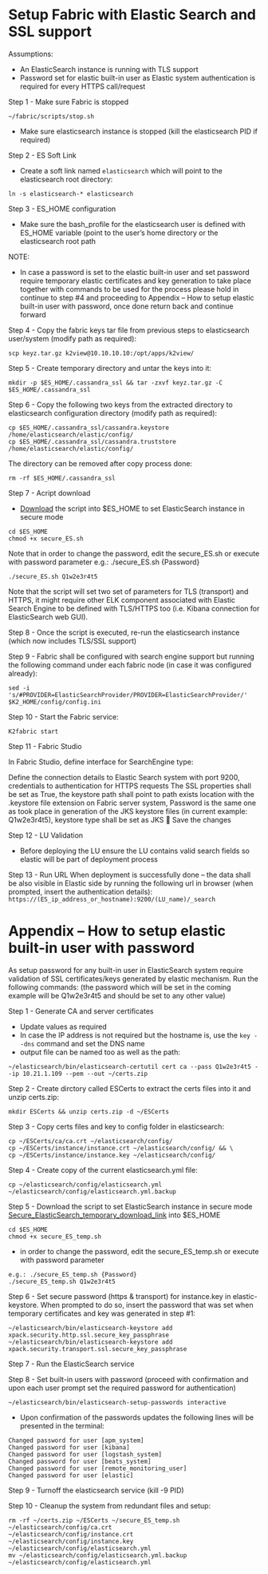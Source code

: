 # Setup Fabric with Elastic Search and SSL support

Assumptions:
- An ElasticSearch instance is running with TLS support
- Password set for elastic built-in user as Elastic system authentication is required for every HTTPS call/request

Step 1 - Make sure Fabric is stopped

```~/fabric/scripts/stop.sh```

- Make sure elasticsearch instance is stopped (kill the elasticsearch PID if required)

Step 2 - ES Soft Link

- Create a soft link named ```elasticsearch``` which will point to the elasticsearch root directory:

```ln -s elasticsearch-* elasticsearch```

Step 3 - ES_HOME configuration

- Make sure the bash_profile for the elasticsearch user is defined with ES_HOME variable (point to the user’s home directory or the elasticsearch root path

NOTE: 
- In case a password is set to the elastic built-in user 
and set password require temporary elastic certificates and key generation to take place together with commands to be used for the process please hold in continue to step #4 and proceeding to Appendix – How to setup elastic built-in user with password, once done return back and continue forward


Step 4 - Copy the fabric keys tar file from previous steps to elasticsearch user/system (modify path as required):

```scp keyz.tar.gz k2view@10.10.10.10:/opt/apps/k2view/```

Step 5 - Create temporary directory and untar the keys into it:

```mkdir -p $ES_HOME/.cassandra_ssl && tar -zxvf keyz.tar.gz -C $ES_HOME/.cassandra_ssl```

Step 6 - Copy the following two keys from the extracted directory to elasticsearch configuration directory (modify path as required):

```
cp $ES_HOME/.cassandra_ssl/cassandra.keystore /home/elasticsearch/elastic/config/
cp $ES_HOME/.cassandra_ssl/cassandra.truststore /home/elasticsearch/elastic/config/
```

The directory can be removed after copy process done:

```rm -rf $ES_HOME/.cassandra_ssl```

Step 7 -	Acript download 

- [Download](https://owncloud_bkp.s3.amazonaws.com/adminoc/Utils/Hardening/secure_ES.sh) the script into $ES_HOME to set ElasticSearch instance in secure mode

```
cd $ES_HOME
chmod +x secure_ES.sh
```

Note that in order to change the password, edit the secure_ES.sh or execute with password parameter
e.g.: ./secure_ES.sh {Password}

```./secure_ES.sh Q1w2e3r4t5```

Note that the script will set two set of parameters for TLS (transport) and HTTPS, it might require other ELK component associated with Elastic Search Engine to be defined with TLS/HTTPS too (i.e. Kibana connection for ElasticSearch web GUI).

Step 8 - Once the script is executed, re-run the elasticsearch instance (which now includes TLS/SSL support)

Step 9 -	Fabric shall be configured with search engine support but running the following command under each fabric node (in case it was configured already):

```sed -i 's/#PROVIDER=ElasticSearchProvider/PROVIDER=ElasticSearchProvider/' $K2_HOME/config/config.ini```

Step 10 - Start the Fabric service:

```K2fabric start``` 

Step 11 - Fabric Studio 

In Fabric Studio, define interface for SearchEngine type:
 
Define the connection details to Elastic Search system with port 9200, credentials to authentication for HTTPS requests
The SSL properties shall be set as True, the keystore path shall point to path exists location with the .keystore file extension on Fabric server system, Password is the same one as took place in generation of the JKS keystore files (in current example: Q1w2e3r4t5), keystore type shall be set as JKS  Save the changes

Step 12 - LU Validation
- Before deploying the LU ensure the LU contains valid search fields so elastic will be part of deployment process
 

Step 13 - Run URL
When deployment is successfully done – the data shall be also visible in Elastic side by running the following url in browser (when prompted, insert the authentication details):
```https://(ES_ip_address_or_hostname):9200/(LU_name)/_search```

 

#	Appendix – How to setup elastic built-in user with password
As setup password for any built-in user in ElasticSearch system require validation of SSL certificates/keys generated by elastic mechanism.
Run the following commands: (the password which will be set in the coming example will be Q1w2e3r4t5 and should be set to any other value)

Step 1 - Generate CA and server certificates 
- Update values as required
- In case the IP address is not required but the hostname is, use the ```key --dns``` command and set the DNS name
- output file can be named too as well as the path:

```~/elasticsearch/bin/elasticsearch-certutil cert ca --pass Q1w2e3r4t5 --ip 10.21.1.109 --pem --out ~/certs.zip```

Step 2 - Create dirctory called ESCerts to extract the certs files into it and unzip certs.zip:

```mkdir ESCerts && unzip certs.zip -d ~/ESCerts```

Step 3 - Copy certs files and key to config folder in elasticsearch:

```
cp ~/ESCerts/ca/ca.crt ~/elasticsearch/config/
cp ~/ESCerts/instance/instance.crt ~/elasticsearch/config/ && \ 
cp ~/ESCerts/instance/instance.key ~/elasticsearch/config/
```

Step 4 - Create copy of the current elasticsearch.yml file:

```
cp ~/elasticsearch/config/elasticsearch.yml ~/elasticsearch/config/elasticsearch.yml.backup
```

Step 5 - Download the script to set ElasticSearch instance in secure mode 
[Secure_ElasticSearch_temporary_download_link](https://owncloud_bkp.s3.amazonaws.com/adminoc/Utils/Hardening/secure_ES_temp.sh) into $ES_HOME

```
cd $ES_HOME
chmod +x secure_ES_temp.sh
```

* in order to change the password, edit the secure_ES_temp.sh or execute with password parameter

```
e.g.: ./secure_ES_temp.sh {Password}
./secure_ES_temp.sh Q1w2e3r4t5
```

Step 6 - Set secure password (https & transport) for instance.key in elastic-keystore. When prompted to do so, insert the password that was set when temporary certificates and key was generated in step #1:

```
~/elasticsearch/bin/elasticsearch-keystore add xpack.security.http.ssl.secure_key_passphrase
~/elasticsearch/bin/elasticsearch-keystore add xpack.security.transport.ssl.secure_key_passphrase
```

Step 7 - Run the ElasticSearch service

Step 8 - Set built-in users with password (proceed with confirmation and upon each user prompt set the required password for authentication)

```
~/elasticsearch/bin/elasticsearch-setup-passwords interactive
```

- Upon confirmation of the passwords updates the following lines will be presented in the terminal:
```
Changed password for user [apm_system]
Changed password for user [kibana]
Changed password for user [logstash_system]
Changed password for user [beats_system]
Changed password for user [remote_monitoring_user]
Changed password for user [elastic]
```

Step 9 - Turnoff the elasticsearch service (kill -9 PID)

Step 10 - Cleanup the system from redundant files and setup:

```
rm -rf ~/certs.zip ~/ESCerts ~/secure_ES_temp.sh ~/elasticsearch/config/ca.crt 
~/elasticsearch/config/instance.crt ~/elasticsearch/config/instance.key ~/elasticsearch/config/elasticsearch.yml
mv ~/elasticsearch/config/elasticsearch.yml.backup ~/elasticsearch/config/elasticsearch.yml
```


